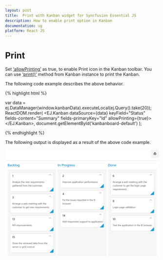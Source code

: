 ```yaml
---
layout: post
title:  Print with Kanban widget for Syncfusion Essential JS
description: How to enable print option in Kanban
documentation: ug
platform: React JS
---
```


# Print

 Set [‘allowPrinting’](https://help.syncfusion.com/api/js/ejkanban#members:allowprinting) as true, to enable Print icon in the Kanban toolbar.  You can use [‘print()’](https://help.syncfusion.com/api/js/ejkanban#methods:print) method from Kanban instance to print the Kanban.

The following code example describes the above behavior.

{% highlight html %}

var data = ej.DataManager(window.kanbanData).executeLocal(ej.Query().take(20));
ReactDOM.render(
<EJ.Kanban dataSource={data} keyField="Status" fields-content="Summary" fields-primaryKey="Id" allowPrinting={true}>
    <columns>
		<column headerText="Backlog" key="Open"></column>
		<column headerText="In Progress" key="InProgress"></column>
	    <column headerText="Done" key="Close"></column>
	</columns>
</EJ.Kanban>,
   document.getElementById('kanbanboard-default')
);

{% endhighlight %}

The following output is displayed as a result of the above code example.

![](Printing_images/print_img1.png)


